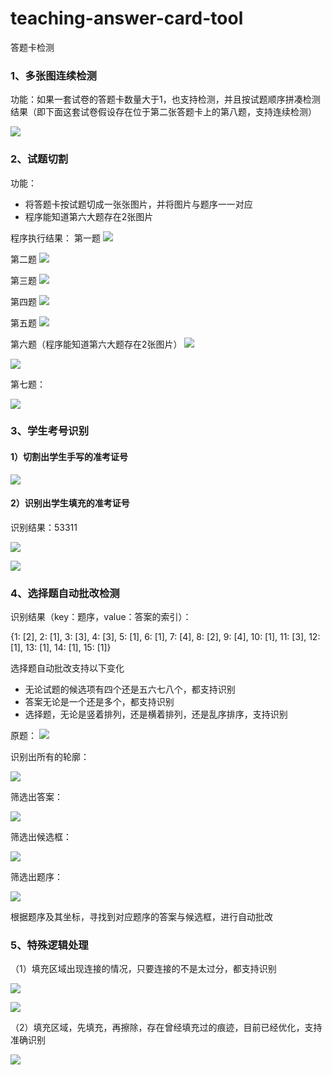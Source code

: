 # teaching-answer-card-tool

答题卡检测

### 1、多张图连续检测
功能：如果一套试卷的答题卡数量大于1，也支持检测，并且按试题顺序拼凑检测结果（即下面这套试卷假设存在位于第二张答题卡上的第八题，支持连续检测）

![](pic/answer_card.jpg)

### 2、试题切割
功能：
- 将答题卡按试题切成一张张图片，并将图片与题序一一对应
- 程序能知道第六大题存在2张图片

程序执行结果：
第一题
![](pic/sub_answer_card_1.jpg)

第二题
![](pic/sub_answer_card_2.jpg)

第三题
![](pic/sub_answer_card_3.jpg)

第四题
![](pic/sub_answer_card_4.jpg)

第五题
![](pic/sub_answer_card_5.jpg)

第六题（程序能知道第六大题存在2张图片）
![](pic/sub_answer_card_6.jpg)

![](pic/sub_answer_card_7.jpg)

第七题：

![](pic/sub_answer_card_8.jpg)


### 3、学生考号识别
#### 1）切割出学生手写的准考证号
![](pic/num_card_detection_1.png)

#### 2）识别出学生填充的准考证号

识别结果：53311

![](pic/num_card_detection_2.png)

![](pic/num_card_detection_3.png)


### 4、选择题自动批改检测
识别结果（key：题序，value：答案的索引）：

 {1: [2], 2: [1], 3: [3], 4: [3], 5: [1], 6: [1], 7: [4], 8: [2], 9: [4], 10: [1], 11: [3], 12: [1], 13: [1], 14: [1], 15: [1]}

选择题自动批改支持以下变化
- 无论试题的候选项有四个还是五六七八个，都支持识别
- 答案无论是一个还是多个，都支持识别
- 选择题，无论是竖着排列，还是横着排列，还是乱序排序，支持识别


原题：
![](pic/choice_question_detection_1.jpg)

识别出所有的轮廓：

![](pic/choice_question_detection_2.png)

筛选出答案：

![](pic/choice_question_detection_3.png)

筛选出候选框：

![](pic/choice_question_detection_4.png)

筛选出题序：

![](pic/choice_question_detection_5.png)

根据题序及其坐标，寻找到对应题序的答案与候选框，进行自动批改


### 5、特殊逻辑处理
（1）填充区域出现连接的情况，只要连接的不是太过分，都支持识别

 ![](pic/special_num_card_1.png)

 ![](pic/special_num_card_2.png)

（2）填充区域，先填充，再擦除，存在曾经填充过的痕迹，目前已经优化，支持准确识别

 ![](pic/special_choice_question.png)


